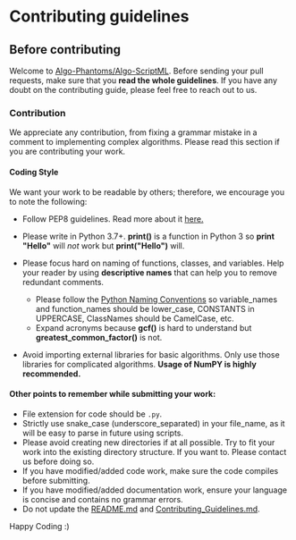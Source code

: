 # Contributing guidelines

## Before contributing

Welcome to [Algo-Phantoms/Algo-ScriptML](https://github.com/Algo-Phantoms/Algo-ScriptML). Before sending your pull requests, make sure that you **read the whole guidelines**. If you have any doubt on the contributing guide, please feel free to reach out to us.

### Contribution

We appreciate any contribution, from fixing a grammar mistake in a comment to implementing complex algorithms. Please read this section if you are contributing your work.

#### Coding Style

We want your work to be readable by others; therefore, we encourage you to note the following:

- Follow PEP8 guidelines. Read more about it <a href="https://pep8.org/"> here. </a>
- Please write in Python 3.7+.  __print()__ is a function in Python 3 so __print "Hello"__ will _not_ work but __print("Hello")__ will.
- Please focus hard on naming of functions, classes, and variables.  Help your reader by using __descriptive names__ that can help you to remove redundant comments.
  - Please follow the [Python Naming Conventions](https://pep8.org/#prescriptive-naming-conventions) so variable_names and function_names should be lower_case, CONSTANTS in UPPERCASE, ClassNames should be CamelCase, etc.
  - Expand acronyms because __gcf()__ is hard to understand but __greatest_common_factor()__ is not.
  
- Avoid importing external libraries for basic algorithms. Only use those libraries for complicated algorithms. **Usage of NumPY is highly recommended.** 


#### Other points to remember while submitting your work:

- File extension for code should be `.py`. 
- Strictly use snake_case (underscore_separated) in your file_name, as it will be easy to parse in future using scripts.
- Please avoid creating new directories if at all possible. Try to fit your work into the existing directory structure. If you want to. Please contact us before doing so.
- If you have modified/added code work, make sure the code compiles before submitting.
- If you have modified/added documentation work, ensure your language is concise and contains no grammar errors.
- Do not update the [README.md](https://github.com/Algo-Phantoms/Algo-ScriptML/blob/main/README.md) and [Contributing_Guidelines.md](https://github.com/Algo-Phantoms/Algo-ScriptML/blob/main/CONTRIBUTING.md).

Happy Coding :)

